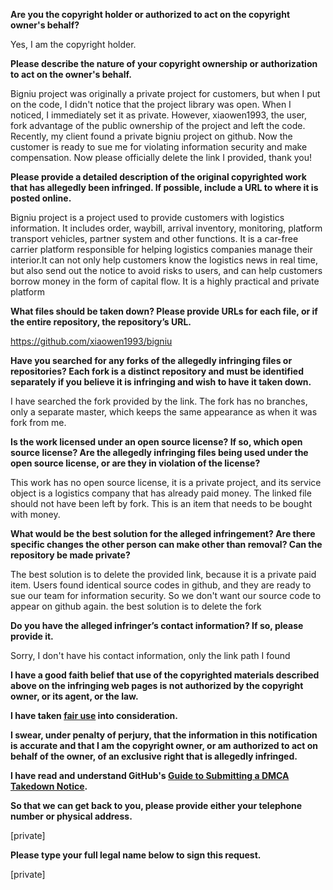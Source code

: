 **Are you the copyright holder or authorized to act on the copyright owner's behalf?**

Yes, I am the copyright holder.

**Please describe the nature of your copyright ownership or authorization to act on the owner's behalf.**

Bigniu project was originally a private project for customers, but when I put on the code, I didn't notice that the project library was open. When I noticed, I immediately set it as private. However, xiaowen1993, the user, fork advantage of the public ownership of the project and left the code. Recently, my client found a private bigniu project on github. Now the customer is ready to sue me for violating information security and make compensation. Now please officially delete the link I provided, thank you!

**Please provide a detailed description of the original copyrighted work that has allegedly been infringed. If possible, include a URL to where it is posted online.**

Bigniu project is a project used to provide customers with logistics information. It includes order, waybill, arrival inventory, monitoring, platform transport vehicles, partner system and other functions. It is a car-free carrier platform responsible for helping logistics companies manage their interior.It can not only help customers know the logistics news in real time, but also send out the notice to avoid risks to users, and can help customers borrow money in the form of capital flow. It is a highly practical and private platform

**What files should be taken down? Please provide URLs for each file, or if the entire repository, the repository’s URL.**

https://github.com/xiaowen1993/bigniu

**Have you searched for any forks of the allegedly infringing files or repositories? Each fork is a distinct repository and must be identified separately if you believe it is infringing and wish to have it taken down.**

I have searched the fork provided by the link. The fork has no branches, only a separate master, which keeps the same appearance as when it was fork from me.

**Is the work licensed under an open source license? If so, which open source license? Are the allegedly infringing files being used under the open source license, or are they in violation of the license?**

This work has no open source license, it is a private project, and its service object is a logistics company that has already paid money. The linked file should not have been left by fork. This is an item that needs to be bought with money.

**What would be the best solution for the alleged infringement? Are there specific changes the other person can make other than removal? Can the repository be made private?**

The best solution is to delete the provided link, because it is a private paid item. Users found identical source codes in github, and they are ready to sue our team for information security. So we don't want our source code to appear on github again. the best solution is to delete the fork

**Do you have the alleged infringer’s contact information? If so, please provide it.**

Sorry, I don't have his contact information, only the link path I found

**I have a good faith belief that use of the copyrighted materials described above on the infringing web pages is not authorized by the copyright owner, or its agent, or the law.**

**I have taken <a href="https://www.lumendatabase.org/topics/22">fair use</a> into consideration.**

**I swear, under penalty of perjury, that the information in this notification is accurate and that I am the copyright owner, or am authorized to act on behalf of the owner, of an exclusive right that is allegedly infringed.**

**I have read and understand GitHub's <a href="https://docs.github.com/articles/guide-to-submitting-a-dmca-takedown-notice/">Guide to Submitting a DMCA Takedown Notice</a>.**

**So that we can get back to you, please provide either your telephone number or physical address.**

[private]

**Please type your full legal name below to sign this request.**

[private]
